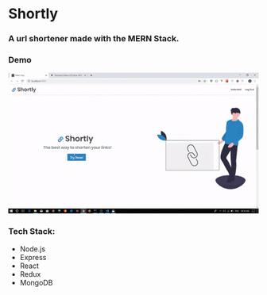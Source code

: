# Shortly
### A url shortener made with the MERN Stack.


### Demo
![](shortly.gif)


### Tech Stack: 
- Node.js
- Express
- React
- Redux
- MongoDB
